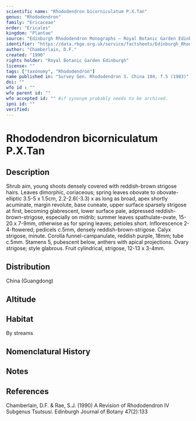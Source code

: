 ```yaml
---
scientific name: "Rhododendron bicorniculatum P.X.Tan"
genus: "Rhododendron"
family: "Ericaceae"
order: "Ericales"
kingdom: "Plantae"
source: "Edinburgh Rhododendron Monographs – Royal Botanic Garden Edinburgh"
identifier: "https://data.rbge.org.uk/service/factsheets/Edinburgh_Rhododendron_Monographs.xhtml"
author: "Chamberlain, D.F."
created: "1990"
rights holder: "Royal Botanic Garden Edinburgh"
license: ""
tags: ["taxonomy", "Rhododendron"]
name published in: "Survey Gen. Rhododendron S. China 104, f.5 (1983)"
doi: ""
wfo id : ""
wfo parent id: ""
wfo accepted id: "" #if synonym probably needs to be archived.                      
ipni id: ""
verified:
---
```


                       

# Rhododendron bicorniculatum P.X.Tan

## Description
Shrub aim, young shoots densely covered with reddish-brown strigose hairs. Leaves dimorphic, coriaceous; spring leaves obovate to obovate-elliptic 3.5-5 x 1.5cm, 2.2-2.6(-3.3) x as long as broad, apex shortly acuminate, margin revolute, base cuneate, upper surface sparsely strigose at first, becoming glabrescent, lower surface pale, adpressed reddish-brown-strigose, especially on midrib; summer leaves spathulate-ovate, 15-20 x 7-9mm, otherwise as for spring leaves; petioles short. Inflorescence 2-4-ftowered; pedicels c.5mm, densely reddish-brown-strigose. Calyx strigose, minute. Corolla funnel-campanulate, reddish purple, 18mm; tube c.5mm. Stamens 5, pubescent below, anthers with apical projections. Ovary strigose; style glabrous. Fruit cylindrical, strigose, 12-13 x 3-4mm.

## Distribution
China (Guangdong)

## Altitude


## Habitat
By streams

## Nomenclatural History

                       
## Notes


## References

Chamberlain, D.F. & Rae, S.J. (1990) A Revision of Rhododendron IV Subgenus Tsutsusi. Edinburgh Journal of Botany 47(2):133
